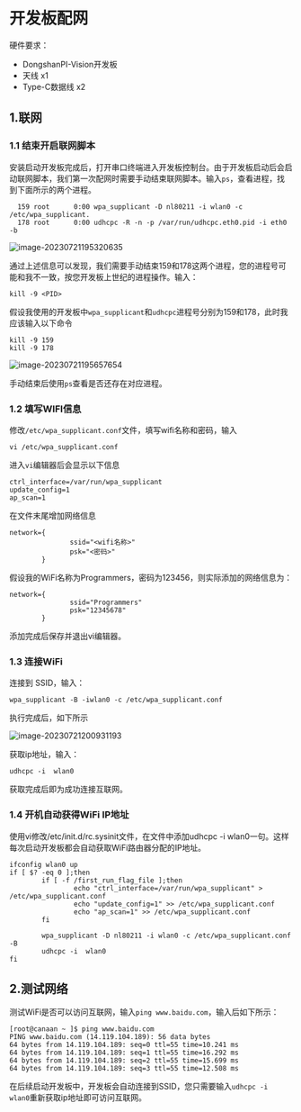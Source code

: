 # 开发板配网

硬件要求：

- DongshanPI-Vision开发板
- 天线 x1
- Type-C数据线 x2

## 1.联网

### 1.1 结束开启联网脚本

安装启动开发板完成后，打开串口终端进入开发板控制台。由于开发板启动后会启动联网脚本，我们第一次配网时需要手动结束联网脚本。输入`ps`，查看进程，找到下面所示的两个进程。

```
  159 root      0:00 wpa_supplicant -D nl80211 -i wlan0 -c /etc/wpa_supplicant.
  178 root      0:00 udhcpc -R -n -p /var/run/udhcpc.eth0.pid -i eth0 -b
```

![image-20230721195320635](http://photos.100ask.net/canaan-docs/image-20230721195320635.png)

通过上述信息可以发现，我们需要手动结束159和178这两个进程，您的进程号可能和我不一致，按您开发板上世纪的进程操作。输入：

```
kill -9 <PID>
```

假设我使用的开发板中`wpa_supplicant`和`udhcpc`进程号分别为159和178，此时我应该输入以下命令

```
kill -9 159
kill -9 178
```

![image-20230721195657654](http://photos.100ask.net/canaan-docs/image-20230721195657654.png)

手动结束后使用`ps`查看是否还存在对应进程。

### 1.2 填写WIFI信息

修改`/etc/wpa_supplicant.conf`文件，填写wifi名称和密码，输入

```
vi /etc/wpa_supplicant.conf
```

进入`vi`编辑器后会显示以下信息

```
ctrl_interface=/var/run/wpa_supplicant
update_config=1
ap_scan=1
```

在文件末尾增加网络信息

```
network={
               ssid="<wifi名称>"
               psk="<密码>"
        }
```

假设我的WiFi名称为Programmers，密码为123456，则实际添加的网络信息为：

```
network={
               ssid="Programmers"
               psk="12345678"
        }
```

添加完成后保存并退出vi编辑器。

### 1.3 连接WiFi

连接到 SSID，输入：

```
wpa_supplicant -B -iwlan0 -c /etc/wpa_supplicant.conf
```

执行完成后，如下所示

![image-20230721200931193](http://photos.100ask.net/canaan-docs/image-20230721200931193.png)



获取ip地址，输入：

```
udhcpc -i  wlan0
```

获取完成后即为成功连接互联网。

### 1.4 开机自动获得WiFi IP地址
使用vi修改/etc/init.d/rc.sysinit文件，在文件中添加udhcpc -i  wlan0一句。这样每次启动开发板都会自动获取WiFi路由器分配的IP地址。
```
ifconfig wlan0 up
if [ $? -eq 0 ];then
        if [ -f /first_run_flag_file ];then
                echo "ctrl_interface=/var/run/wpa_supplicant" > /etc/wpa_supplicant.conf
                echo "update_config=1" >> /etc/wpa_supplicant.conf
                echo "ap_scan=1" >> /etc/wpa_supplicant.conf
        fi

        wpa_supplicant -D nl80211 -i wlan0 -c /etc/wpa_supplicant.conf -B
        udhcpc -i  wlan0
fi
```

## 2.测试网络

测试WiFi是否可以访问互联网，输入`ping www.baidu.com`，输入后如下所示：

```
[root@canaan ~ ]$ ping www.baidu.com
PING www.baidu.com (14.119.104.189): 56 data bytes
64 bytes from 14.119.104.189: seq=0 ttl=55 time=10.241 ms
64 bytes from 14.119.104.189: seq=1 ttl=55 time=16.292 ms
64 bytes from 14.119.104.189: seq=2 ttl=55 time=15.699 ms
64 bytes from 14.119.104.189: seq=3 ttl=55 time=12.508 ms
```



在后续启动开发板中，开发板会自动连接到SSID，您只需要输入`udhcpc -i  wlan0`重新获取ip地址即可访问互联网。
